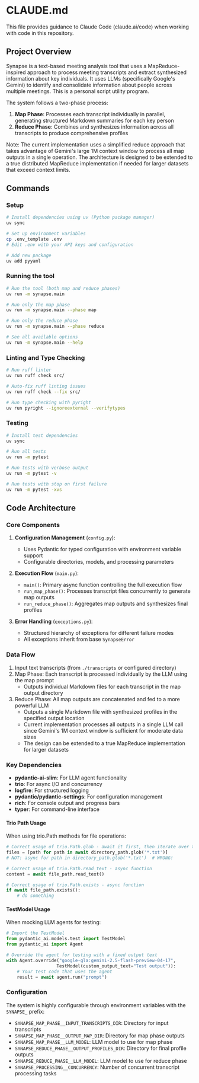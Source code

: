 # CLAUDE.md

This file provides guidance to Claude Code (claude.ai/code) when working with code in this repository.

## Project Overview

Synapse is a text-based meeting analysis tool that uses a MapReduce-inspired approach to process meeting transcripts and extract synthesized information about key individuals. It uses LLMs (specifically Google's Gemini) to identify and consolidate information about people across multiple meetings. This is a personal script utility program.

The system follows a two-phase process:
1. **Map Phase**: Processes each transcript individually in parallel, generating structured Markdown summaries for each key person
2. **Reduce Phase**: Combines and synthesizes information across all transcripts to produce comprehensive profiles

Note: The current implementation uses a simplified reduce approach that takes advantage of Gemini's large 1M context window to process all map outputs in a single operation. The architecture is designed to be extended to a true distributed MapReduce implementation if needed for larger datasets that exceed context limits.

## Commands

### Setup

```bash
# Install dependencies using uv (Python package manager)
uv sync

# Set up environment variables
cp .env_template .env
# Edit .env with your API keys and configuration

# Add new package 
uv add pyyaml
```

### Running the tool

```bash
# Run the tool (both map and reduce phases)
uv run -m synapse.main

# Run only the map phase
uv run -m synapse.main --phase map

# Run only the reduce phase
uv run -m synapse.main --phase reduce

# See all available options
uv run -m synapse.main --help
```

### Linting and Type Checking

```bash
# Run ruff linter
uv run ruff check src/

# Auto-fix ruff linting issues
uv run ruff check --fix src/

# Run type checking with pyright
uv run pyright --ignoreexternal --verifytypes
```

### Testing

```bash
# Install test dependencies
uv sync

# Run all tests
uv run -m pytest

# Run tests with verbose output
uv run -m pytest -v

# Run tests with stop on first failure
uv run -m pytest -xvs
```

## Code Architecture

### Core Components

1. **Configuration Management** (`config.py`):
   - Uses Pydantic for typed configuration with environment variable support
   - Configurable directories, models, and processing parameters

2. **Execution Flow** (`main.py`):
   - `main()`: Primary async function controlling the full execution flow
   - `run_map_phase()`: Processes transcript files concurrently to generate map outputs
   - `run_reduce_phase()`: Aggregates map outputs and synthesizes final profiles

3. **Error Handling** (`exceptions.py`):
   - Structured hierarchy of exceptions for different failure modes
   - All exceptions inherit from base `SynapseError`

### Data Flow

1. Input text transcripts (from `./transcripts` or configured directory)
2. Map Phase: Each transcript is processed individually by the LLM using the map prompt
   - Outputs individual Markdown files for each transcript in the map output directory
3. Reduce Phase: All map outputs are concatenated and fed to a more powerful LLM
   - Outputs a single Markdown file with synthesized profiles in the specified output location
   - Current implementation processes all outputs in a single LLM call since Gemini's 1M context window is sufficient for moderate data sizes
   - The design can be extended to a true MapReduce implementation for larger datasets

### Key Dependencies

- **pydantic-ai-slim**: For LLM agent functionality
- **trio**: For async I/O and concurrency
- **logfire**: For structured logging
- **pydantic/pydantic-settings**: For configuration management
- **rich**: For console output and progress bars
- **typer**: For command-line interface

#### Trio Path Usage

When using trio.Path methods for file operations:

```python
# Correct usage of trio.Path.glob - await it first, then iterate over the result
files = [path for path in await directory_path.glob('*.txt')]
# NOT: async for path in directory_path.glob('*.txt')  # WRONG!

# Correct usage of trio.Path.read_text - async function
content = await file_path.read_text()

# Correct usage of trio.Path.exists - async function
if await file_path.exists():
    # do something
```

#### TestModel Usage

When mocking LLM agents for testing:

```python
# Import the TestModel
from pydantic_ai.models.test import TestModel
from pydantic_ai import Agent

# Override the agent for testing with a fixed output text
with Agent.override("google-gla:gemini-2.5-flash-preview-04-17",
                   TestModel(custom_output_text="Test output")):
    # Your test code that uses the agent
    result = await agent.run("prompt")
```

### Configuration

The system is highly configurable through environment variables with the `SYNAPSE_` prefix:
- `SYNAPSE_MAP_PHASE__INPUT_TRANSCRIPTS_DIR`: Directory for input transcripts
- `SYNAPSE_MAP_PHASE__OUTPUT_MAP_DIR`: Directory for map phase outputs
- `SYNAPSE_MAP_PHASE__LLM_MODEL`: LLM model to use for map phase
- `SYNAPSE_REDUCE_PHASE__OUTPUT_PROFILES_DIR`: Directory for final profile outputs
- `SYNAPSE_REDUCE_PHASE__LLM_MODEL`: LLM model to use for reduce phase
- `SYNAPSE_PROCESSING__CONCURRENCY`: Number of concurrent transcript processing tasks
